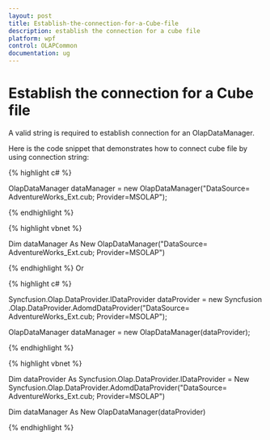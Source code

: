 ```yaml
---
layout: post
title: Establish-the-connection-for-a-Cube-file
description: establish the connection for a cube file
platform: wpf
control: OLAPCommon
documentation: ug
---
```


# Establish the connection for a Cube file

A valid string is required to establish connection for an OlapDataManager.

Here is the code snippet that demonstrates how to connect cube file by using connection string:

{% highlight c# %}

OlapDataManager dataManager = new OlapDataManager("DataSource= AdventureWorks_Ext.cub; Provider=MSOLAP");

{% endhighlight  %}

{% highlight vbnet %}

Dim dataManager As New OlapDataManager("DataSource= AdventureWorks_Ext.cub; Provider=MSOLAP")


{% endhighlight  %}
Or



{% highlight c# %}

Syncfusion.Olap.DataProvider.IDataProvider dataProvider = new Syncfusion.Olap.DataProvider.AdomdDataProvider("DataSource= AdventureWorks_Ext.cub; Provider=MSOLAP");

OlapDataManager dataManager = new OlapDataManager(dataProvider); 

{% endhighlight  %}


{% highlight vbnet %}

Dim dataProvider As Syncfusion.Olap.DataProvider.IDataProvider = New Syncfusion.Olap.DataProvider.AdomdDataProvider("DataSource= AdventureWorks_Ext.cub; Provider=MSOLAP")

Dim dataManager As New OlapDataManager(dataProvider)

{% endhighlight  %}


